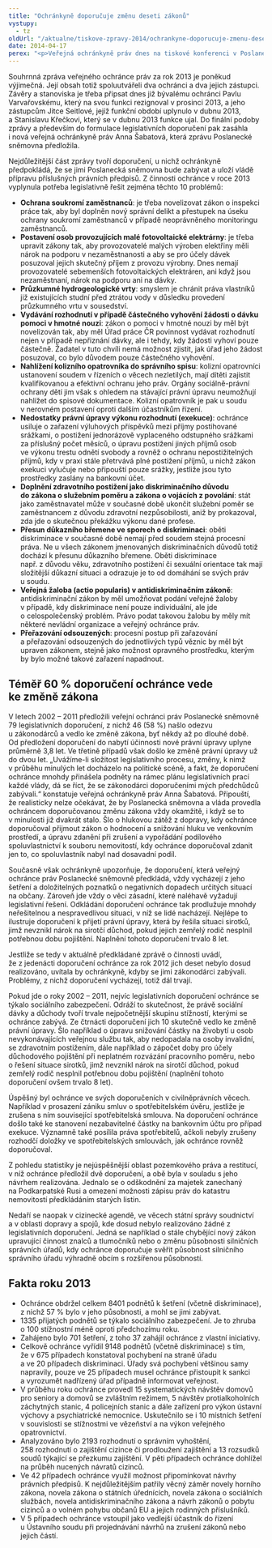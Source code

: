 ```yaml
---
title: "Ochránkyně doporučuje změnu deseti zákonů"
vystupy:
  - tz
oldUrl: "/aktualne/tiskove-zpravy-2014/ochrankyne-doporucuje-zmenu-deseti-zakonu"
date: 2014-04-17
perex: "<p>Veřejná ochránkyně práv dnes na tiskové konferenci v Poslanecké sněmovně informovala o nejzávažnějších zjištěních uplynulého roku a problémech, které je třeba řešit změnou zákona. Věří, že se jejími doporučeními bude Poslanecká sněmovna i vláda zabývat.</p>"
---
```


<!-- imported from the old website -->

<p>Souhrnná zpráva veřejného ochránce práv za rok 2013 je poněkud výjimečná. Její obsah totiž spoluutvářeli dva ochránci a dva jejich zástupci. Závěry a stanoviska je třeba připsat dnes již bývalému ochránci Pavlu Varvařovskému, který na svou funkci rezignoval v prosinci 2013, a jeho zástupcům Jitce Seitlové, jejíž funkční období uplynulo v dubnu 2013, a Stanislavu Křečkovi, který se v dubnu 2013 funkce ujal. Do finální podoby zprávy a především do formulace legislativních doporučení pak zasáhla i nová veřejná ochránkyně práv Anna Šabatová, která zprávu Poslanecké sněmovna předložila.</p><p>Nejdůležitější část zprávy tvoří doporučení, u nichž ochránkyně předpokládá, že se jimi Poslanecká sněmovna bude zabývat a uloží vládě přípravu příslušných právních předpisů. Z činnosti ochránce v roce 2013 vyplynula potřeba legislativně řešit zejména těchto 10 problémů:</p><ul><li><strong>Ochrana soukromí zaměstnanců</strong>: je třeba novelizovat zákon o inspekci práce tak, aby byl doplněn nový správní delikt a přestupek na úseku ochrany soukromí zaměstnanců v případě neoprávněného monitoringu zaměstnanců.</li><li><strong>Postavení osob provozujících malé fotovoltaické elektrárny</strong>: je třeba upravit zákony tak, aby provozovatelé malých výroben elektřiny měli nárok na podporu v nezaměstnanosti a aby se pro účely dávek posuzoval jejich skutečný příjem z provozu výrobny. Dnes nemají provozovatelé sebemenších fotovoltaických elektráren, ani když jsou nezaměstnaní, nárok na podporu ani na dávky.</li><li><strong>Průzkumné hydrogeologické vrty</strong>: smyslem je chránit práva vlastníků již existujících studní před ztrátou vody v důsledku provedení průzkumného vrtu v sousedství. </li><li><strong>Vydávání rozhodnutí v případě částečného vyhovění žádosti o dávku pomoci v hmotné nouzi</strong>: zákon o pomoci v hmotné nouzi by měl být novelizován tak, aby měl Úřad práce ČR povinnost vydávat rozhodnutí nejen v případě nepřiznání dávky, ale i tehdy, kdy žádosti vyhoví pouze částečně. Žadatel v tuto chvíli nemá možnost zjistit, jak úřad jeho žádost posuzoval, co bylo důvodem pouze částečného vyhovění.</li><li><strong>Nahlížení kolizního opatrovníka do správního spisu</strong>: kolizní opatrovníci ustanovení soudem v řízeních o věcech nezletilých, mají dítěti zajistit kvalifikovanou a efektivní ochranu jeho práv. Orgány sociálně-právní ochrany dětí jim však s ohledem na stávající právní úpravu neumožňují nahlížet do spisové dokumentace. Kolizní opatrovník je pak u soudu v nerovném postavení oproti dalším účastníkům řízení.</li><li><strong>Nedostatky právní úpravy výkonu rozhodnutí (exekuce)</strong>: ochránce usiluje o zařazení výluhových příspěvků mezi příjmy postihované srážkami, o postižení jednorázově vyplaceného odstupného srážkami za příslušný počet měsíců, o úpravu postižení jiných příjmů osob ve výkonu trestu odnětí svobody a rovněž o ochranu nepostižitelných příjmů, kdy v praxi stále přetrvává plné postižení příjmů, u nichž zákon exekuci vylučuje nebo připouští pouze srážky, jestliže jsou tyto prostředky zaslány na bankovní účet.</li><li><strong>Doplnění zdravotního postižení jako diskriminačního důvodu do zákona o služebním poměru a zákona o vojácích z povolání</strong>: stát jako zaměstnavatel může v současné době ukončit služební poměr se zaměstnancem z důvodu zdravotní nezpůsobilosti, aniž by prokazoval, zda jde o skutečnou překážku výkonu dané profese.</li><li><strong>Přesun důkazního břemene ve sporech o diskriminaci</strong>: oběti diskriminace v současné době nemají před soudem stejná procesní práva. Ne u všech zákonem jmenovaných diskriminačních důvodů totiž dochází k přesunu důkazního břemene. Oběti diskriminace např. z důvodu věku, zdravotního postižení či sexuální orientace tak mají složitější důkazní situaci a odrazuje je to od domáhání se svých práv u soudu.</li><li><strong>Veřejná žaloba (actio popularis) v antidiskriminačním zákoně</strong>:  antidiskriminační zákon by měl umožňovat podání veřejné žaloby v případě, kdy diskriminace není pouze individuální, ale jde o celospolečenský problém. Právo podat takovou žalobu by měly mít některé nevládní organizace a veřejný ochránce práv.</li><li><strong>Přeřazování odsouzených</strong>: procesní postup při zařazování a přeřazování odsouzených do jednotlivých typů věznic by měl být upraven zákonem, stejně jako možnost opravného prostředku, kterým by bylo možné takové zařazení napadnout.</li></ul><h2>Téměř 60 % doporučení ochránce vede ke změně zákona</h2><p>V letech 2002 – 2011 předložili veřejní ochránci práv Poslanecké sněmovně 79 legislativních doporučení, z nichž 46 (58 %) našlo odezvu u zákonodárců a vedlo ke změně zákona, byť někdy až po dlouhé době. Od předložení doporučení do nabytí účinnosti nové právní úpravy uplyne průměrně 3,8 let. Ve třetině případů však došlo ke změně právní úpravy už do dvou let. „Uvážíme-li složitost legislativního procesu, změny, k nimž v průběhu minulých let docházelo na politické scéně, a fakt, že doporučení ochránce mnohdy přinášela podněty na rámec plánu legislativních prací každé vlády, dá se říct, že se zákonodárci doporučeními mých předchůdců zabývali.“ konstatuje veřejná ochránkyně práv Anna Šabatová. Připouští, že realisticky nelze očekávat, že by Poslanecká sněmovna a vláda provedla ochráncem doporučovanou změnu zákona vždy okamžitě, i když se to v minulosti již dvakrát stalo. Šlo o hlukovou zátěž z dopravy, kdy ochránce doporučoval přijmout zákon o hodnocení a snižování hluku ve venkovním prostředí, a úpravu zdanění při zrušení a vypořádání podílového spoluvlastnictví k souboru nemovitostí, kdy ochránce doporučoval zdanit jen to, co spoluvlastník nabyl nad dosavadní podíl.</p><p>Současně však ochránkyně upozorňuje, že doporučení, která veřejný ochránce práv Poslanecké sněmovně předkládá, vždy vycházejí z jeho šetření a doložitelných poznatků o negativních dopadech určitých situací na občany. Zároveň jde vždy o věci zásadní, které naléhavě vyžadují legislativní řešení. Odkládání doporučení ochránce tak prodlužuje mnohdy neřešitelnou a nespravedlivou situaci, v níž se lidé nacházejí. Nejlépe to ilustruje doporučení k přijetí právní úpravy, která by řešila situaci sirotků, jimž nevznikl nárok na sirotčí důchod, pokud jejich zemřelý rodič nesplnil potřebnou dobu pojištění. Naplnění tohoto doporučení trvalo 8 let.</p><p>Jestliže se tedy v aktuálně předkládané zprávě o činnosti uvádí, že z jedenácti doporučení ochránce za rok 2012 jich deset nebylo dosud realizováno, uvítala by ochránkyně, kdyby se jimi zákonodárci zabývali. Problémy, z nichž doporučení vycházejí, totiž dál trvají.</p><p>Pokud jde o roky 2002 – 2011, nejvíc legislativních doporučení ochránce se týkalo sociálního zabezpečení. Odráží to skutečnost, že právě sociální dávky a důchody tvoří trvale nejpočetnější skupinu stížností, kterými se ochránce zabývá. Ze čtrnácti doporučení jich 10 skutečně vedlo ke změně právní úpravy. Šlo například o úpravu snižování částky na živobytí u osob nevykonávajících veřejnou službu tak, aby nedopadala na osoby invalidní, se zdravotním postižením, dále například o zápočet doby pro účely důchodového pojištění při neplatném rozvázání pracovního poměru, nebo o řešení situace sirotků, jimž nevznikl nárok na sirotčí důchod, pokud zemřelý rodič nesplnil potřebnou dobu pojištění (naplnění tohoto doporučení ovšem trvalo 8 let).</p><p>Úspěšný byl ochránce ve svých doporučeních v civilněprávních věcech. Například v prosazení zániku smluv o spotřebitelském úvěru, jestliže je zrušena s ním související spotřebitelská smlouva. Na doporučení ochránce došlo také ke stanovení nezabavitelné částky na bankovním účtu pro případ exekuce. Významně také posílila práva spotřebitelů, ačkoli nebyly zrušeny rozhodčí doložky ve spotřebitelských smlouvách, jak ochránce rovněž doporučoval.</p><p>Z pohledu statistiky je nejúspěšnější oblast pozemkového práva a restitucí, v níž ochránce předložil dvě doporučení, a obě byla v souladu s jeho návrhem realizována. Jednalo se o odškodnění za majetek zanechaný na Podkarpatské Rusi a omezení možnosti zápisu práv do katastru nemovitostí předkládáním starých listin.</p><p>Nedaří se naopak v cizinecké agendě, ve věcech státní správy soudnictví a v oblasti dopravy a spojů, kde dosud nebylo realizováno žádné z  legislativních doporučení. Jedná se například o stále chybějící nový zákon upravující činnost znalců a tlumočníků nebo o změnu působnosti silničních správních úřadů, kdy ochránce doporučuje svěřit působnost silničního správního úřadu výhradně obcím s rozšířenou působností.</p><h2>Fakta roku 2013</h2><ul><li>Ochránce obdržel celkem 8401 podnětů k šetření (včetně diskriminace), z nichž 57 % bylo v jeho působnosti, a mohl se jimi zabývat.</li><li>1335 přijatých podnětů se týkalo sociálního zabezpečení. Je to zhruba o 100 stížnostní méně oproti předchozímu roku.</li><li>Zahájeno bylo 701 šetření, z toho 37 zahájil ochránce z vlastní iniciativy.</li><li>Celkově ochránce vyřídil 9148 podnětů (včetně diskriminace) s tím, že v 675 případech konstatoval pochybení na straně úřadu a ve 20 případech diskriminaci. Úřady svá pochybení většinou samy napravily, pouze ve 25 případech musel ochránce přistoupit k sankci a vyrozumět nadřízený úřad případně informovat veřejnost.</li><li>V průběhu roku ochránce provedl 15 systematických návštěv domovů pro seniory a domovů se zvláštním režimem, 5 návštěv protialkoholních záchytných stanic, 4 policejních stanic a dále zařízení pro výkon ústavní výchovy a psychiatrické nemocnice. Uskutečnilo se i 10 místních šetření v souvislosti se stížnostmi ve vězeňství a na výkon veřejného opatrovnictví.</li><li>Analyzováno bylo 2193 rozhodnutí o správním vyhoštění, 258 rozhodnutí o zajištění cizince či prodloužení zajištění a 13 rozsudků soudů týkající se přezkumu zajištění. V pěti případech ochránce dohlížel na průběh nucených návratů cizinců.</li><li>Ve 42 případech ochránce využil možnost připomínkovat návrhy právních předpisů. K nejdůležitějším patřily věcný záměr novely horního zákona, novela zákona o státních úřednících, novela zákona o sociálních službách, novela antidiskriminačního zákona a návrh zákonů o pobytu cizinců a o volném pohybu občanů EU a jejich rodinných příslušníků.</li><li>V 5 případech ochránce vstoupil jako vedlejší účastník do řízení u Ústavního soudu při projednávání návrhů na zrušení zákonů nebo jejich částí. </li></ul><p> </p>
